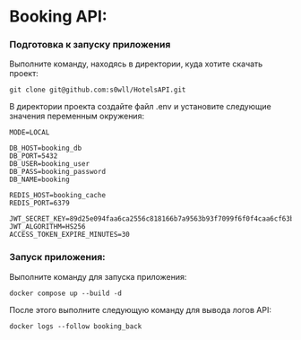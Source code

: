 # Booking API:

### Подготовка к запуску приложения
Выполните команду, находясь в директории, куда хотите скачать проект:
```
git clone git@github.com:s0wll/HotelsAPI.git
```

В директории проекта создайте файл .env и установите следующие значения переменным окружения:
```
MODE=LOCAL

DB_HOST=booking_db
DB_PORT=5432
DB_USER=booking_user
DB_PASS=booking_password
DB_NAME=booking

REDIS_HOST=booking_cache
REDIS_PORT=6379

JWT_SECRET_KEY=89d25e094faa6ca2556c818166b7a9563b93f7099f6f0f4caa6cf63b88e8d3e7
JWT_ALGORITHM=HS256
ACCESS_TOKEN_EXPIRE_MINUTES=30
```

### Запуск приложения:
Выполните команду для запуска приложения:
```
docker compose up --build -d
```

После этого выполните следующую команду для вывода логов API:
```
docker logs --follow booking_back
```
